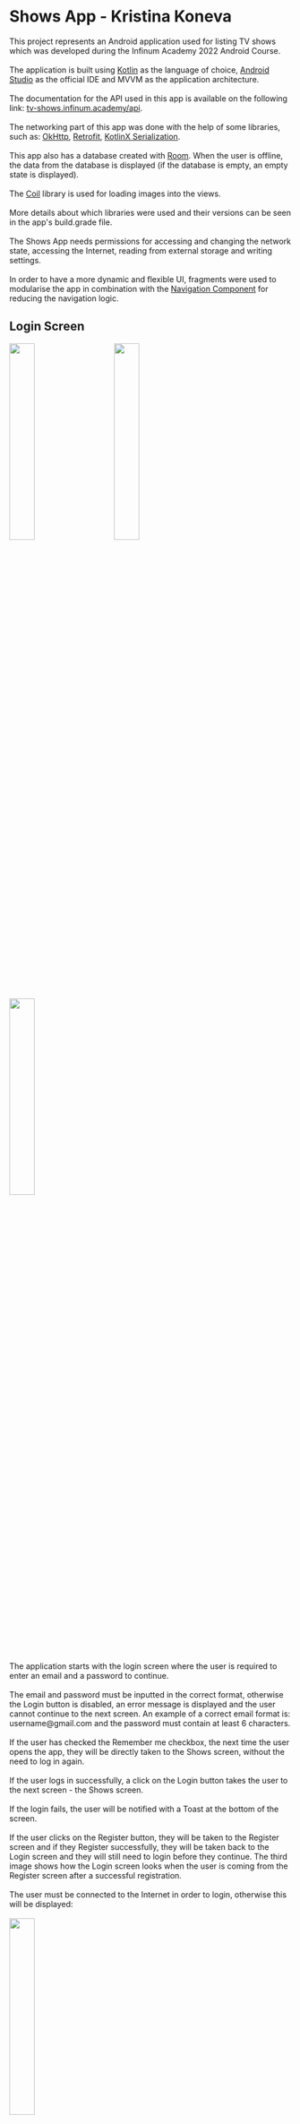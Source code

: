 # Shows App - Kristina Koneva
This project represents an Android application
used for listing TV shows which was developed
during the Infinum Academy 2022 Android Course. <br /> <br />
The application is built using 
<a href="https://developer.android.com/kotlin?gclid=Cj0KCQjwuaiXBhCCARIsAKZLt3kUvO79J4zLzxIvRhNSUE0pkQPWleNghyJF8kI6gOdL-aeBUM_STPwaAhYcEALw_wcB&gclsrc=aw.ds" target="_blank">Kotlin</a> as the language of choice,
<a href="https://developer.android.com/studio?gclid=Cj0KCQjwuaiXBhCCARIsAKZLt3nmrYJTmrUlYUZ6NBPX3gBL0N91KPxJ_OsjAjBOMZPZbUhe4VnnYlcaAqrJEALw_wcB&gclsrc=aw.ds" target="_blank">Android Studio</a> 
as the official IDE and MVVM as the application architecture. <br /> <br />
The documentation for the API used in this app is available on the following link: <a href="https://tv-shows.infinum.academy/api/v1/docs/index.html" target="_blank">tv-shows.infinum.academy/api</a>. <br /> <br />
The networking part of this app was done with the help of some libraries, such as:
<a href="https://square.github.io/okhttp/" target="_blank">OkHttp</a>,
<a href="https://square.github.io/retrofit/" target="_blank">Retrofit</a>,
<a href="https://github.com/Kotlin/kotlinx.serialization/blob/master/docs/serialization-guide.md" target="_blank">KotlinX Serialization</a>. <br /> <br />
This app also has a database created with <a href="https://developer.android.com/training/data-storage/room" target="_blank">Room</a>.
When the user is offline, the data from the database is displayed (if the database is empty, an empty state is displayed). <br /> <br />
The <a href="https://coil-kt.github.io/coil/" target="_blank">Coil</a> library is used for loading images into the views. <br /> <br />
More details about which libraries were used and their versions can be seen in the app's build.grade file. <br /> <br />
The Shows App needs permissions for accessing and changing the network state, accessing the Internet, reading from external storage and writing settings. <br /> <br />
In order to have a more dynamic and flexible UI, 
fragments were used to modularise the app in combination with the 
<a href="https://developer.android.com/guide/navigation/navigation-getting-started" target="_blank">Navigation Component</a> for reducing the navigation logic.

## Login Screen
<p align="left">
<img src="README_images/login_screen_without_input.png" width="30%" height="30%"/>
&nbsp; &nbsp; &nbsp; &nbsp;
<img src="README_images/login_screen_with_input.png" width="30%" height="30%"/>
&nbsp; &nbsp; &nbsp; &nbsp;
<img src="README_images/login_screen_after_registration.png" width="30%" height="30%"/>
</p>
The application starts with the login screen where the user is required to enter an email and a password to continue. <br /><br />
The email and password must be inputted in the correct format, otherwise the Login button is disabled, an error message is displayed and the user cannot continue to the next screen. 
An example of a correct email format is: username@gmail.com and the password must contain at least 6 characters. <br /> <br />
If the user has checked the Remember me checkbox, the next time the user opens the app, 
they will be directly taken to the Shows screen, without the need to log in again. <br /> <br />
If the user logs in successfully, a click on the Login button takes the user to the next screen - the Shows screen. <br /> <br />
If the login fails, the user will be notified with a Toast at the bottom of the screen. <br /> <br />
If the user clicks on the Register button, they will be taken to the Register screen and if they Register successfully, they will be taken back to the Login screen and they will still need to login before they continue. 
The third image shows how the Login screen looks when the user is coming from the Register screen after a successful registration. <br /> <br />
The user must be connected to the Internet in order to login, otherwise this will be displayed: <br /> <br />
<img src="README_images/no_internet_error_login.png" width="30%" height="30%"/>

## Register screen
<p align="left">
<img src="README_images/register_screen_without_input.png" width="30%" height="30%"/>
&nbsp; &nbsp; &nbsp; &nbsp;
<img src="README_images/register_screen_with_input.png" width="30%" height="30%"/>
</p>
If the user clicks the Register button on the Login screen, this is the screen they will be taken to. <br /><br />
The first image shows how the Register screen looks before the user has inputted any data and the second image shows 
after the user has inserted correctly formatted information in all of the text input fields. <br /><br />
In order to register, the user must enter a proper email, a password with at least 6 characters and repeat that password. 
If the user has inputted the data in the correct format, the Register button is enabled, otherwise, an error message is displayed, the Register button 
is disabled and the user cannot continue to the next screen. <br /><br />
If the user registers successfully, they are taken to the Login screen where it is required from them to login before they start using the app. <br /><br />
If the registration fails, the user will be notified with a Toast at the bottom of the screen.

## Shows Screen
<p align="left">
<img src="README_images/shows_screen.png" width="30%" height="30%"/>
&nbsp; &nbsp; &nbsp; &nbsp;
<img src="README_images/shows_screen_top_rated.png" width="30%" height="30%"/>
&nbsp; &nbsp; &nbsp; &nbsp;
<img src="README_images/shows_screen_empty_state.png" width="30%" height="30%"/>
</p>
This is the Shows screen where a list of shows is displayed as seen in the first image. <br /> <br />
If the user click on a show card, a new screen is shown where details about that particular show are displayed. <br /> <br />
When the user clicks on the Top rated chip, a list of the top rated shows is displayed as in the second image. <br /> <br />
If the user has no Internet connection and the database is empty, an empty state is displayed.
The design of the empty state screen is shown in the third image. <br /> <br />
On the top right corner, the user's profile photo is shown and when it is clicked, it opens a bottom sheet dialog for changing the profile photo or logging out. <br /> <br />

### Change Profile Photo or Logout Bottom Sheet Dialog
<img src="README_images/profile_photo_dialog.png" width="30%" height="30%"/> <br />
In this bottom sheet dialog, the user's profile photo and email are displayed. Below them, there are two button: one for changing the profile photo and one for logging out. <br /> <br />
If the user clicks on the button - Change profile photo, 
a new bottom sheet dialog is opened where the user can choose whether to change the photo 
by taking a photo directly from the Camera app or choose a photo from their gallery. This bottom sheet dialog is shown below: <br /> <br />
<img src="README_images/change_profile_photo_method.png" width="30%" height="30%"/> <br />
If the user is not connected to the Internet, they will not be allowed to change their profile photo. <br /><br />
If the user clicks on the Logout button, an alert dialog will be shown where the user has to confirm their logout: <br /> <br />
<img src="README_images/logout_alert_dialog.png" width="30%" height="30%"/> <br /> 
If the user confirms their logout, they will be taken back to the Login screen.

## Show Details Screen
<p align="left">
<img src="README_images/show_details_screen.png" width="30%" height="30%"/>
</p>
This Show Details screen appears when a user clicks on a particular show card in the shows list. <br /> <br />
There is a photo and description about the show and at the bottom there is a reviews section.
When the user clicks on the Write a review button, a bottom sheet dialog is opened, so that the user can enter a review. <br /> <br />
On the top of this screen, there is a toolbar with a back button (represented as a back arrow) on it. When the back button is clicked, 
the user is taken back to the Shows screen.

### Write a Review Bottom Sheet Dialog
<p align="left">
<img src="README_images/write_review_dialog_without_input.png" width="30%" height="30%"/>
&nbsp; &nbsp; &nbsp; &nbsp;
<img src="README_images/write_review_dialog_with_input.png" width="30%" height="30%"/>
</p>
This bottom sheet dialog is opened once the user clicks on the Write a review button from the Show Details screen.
The review consists of a rating and a comment. <br /> <br />
The first image shows how the dialog looks before the user has inputted anything. The Submit button is disabled
as long as the user hasn't given a rating. To be able to submit a review, 
only the rating is mandatory and the comment is optional. <br /> <br />
The second image shows how the dialog looks once the user has given a rating 
and inputted some text in the comment field which leads to the Submit button becoming enabled. <br /> <br />
The dialog can be dismissed by clicking somewhere outside the dialog or by clicking the x button on the top right corner of the dialog.

### Reviews Section
<p align="left">
<img src="README_images/reviews_section.png" width="30%" height="30%"/>
</p>
The image above shows how the reviews will be displayed. <br /> <br />
The user's profile photo, their username, the rating and the comment they left are displayed for each review.
On the top of all reviews, a status about them is shown: how many reviews are there and what is the average rating calculated from all of them. 
The average rating is additionally represented with a rating bar. <br /> <br />
If there are no reviews about the show, a "No reviews available." message will be displayed.
